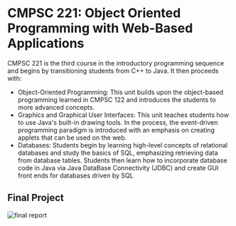 # CMPSC 221: Object Oriented Programming with Web-Based Applications

CMPSC 221 is the third course in the introductory programming sequence and begins by transitioning students from C++ to Java. It then proceeds with:
- Object-Oriented Programming: This unit builds upon the object-based programming learned in CMPSC 122 and introduces the students to more advanced concepts.
- Graphics and Graphical User Interfaces: This unit teaches students how to use Java's built-in drawing tools. In the process, the event-driven programming paradigm is introduced with an emphasis on creating applets that can be used on the web.
- Databases: Students begin by learning high-level concepts of relational databases and study the basics of SQL, emphasizing retrieving data from database tables. Students then learn how to incorporate database code in Java via Java DataBase Connectivity (JDBC) and create GUI front ends for databases driven by SQL

## Final Project
![final report](CMPSC%20221%20Spring%202019%20Object%20Oriented%20Programming%20with%20Web-Based%20Applications)
